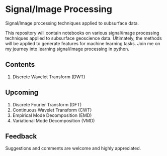 # Signal/Image Processing
Signal/Image processing techniques applied to subsurface data. 

This repository will contain notebooks on various signal/image processing techniques applied to subsurface geoscience data. Ultimately, the methods will be applied to generate features for machine learning tasks. Join me on my journey into learning signal/image processing in python.

## Contents
1. Discrete Wavelet Transform (DWT)

## Upcoming
1. Discrete Fourier Transform (DFT)
2. Continuous Wavelet Transform (CWT)
3. Empirical Mode Decomposition (EMD)
4. Variational Mode Decomposition (VMD)

## Feedback
Suggestions and comments are welcome and highly appreciated.
